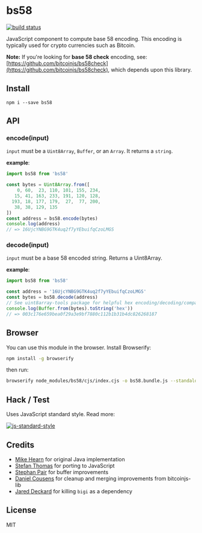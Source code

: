bs58
====

[![build status](https://travis-ci.org/cryptocoinjs/bs58.svg)](https://travis-ci.org/cryptocoinjs/bs58)

JavaScript component to compute base 58 encoding. This encoding is typically used for crypto currencies such as Bitcoin.

**Note:** If you're looking for **base 58 check** encoding, see: [https://github.com/bitcoinjs/bs58check](https://github.com/bitcoinjs/bs58check), which depends upon this library.


Install
-------

    npm i --save bs58


API
---

### encode(input)

`input` must be a `Uint8Array`, `Buffer`, or an `Array`. It returns a `string`.

**example**:

```js
import bs58 from 'bs58'

const bytes = Uint8Array.from([
    0, 60,  23, 110, 101, 155, 234,
   15, 41, 163, 233, 191, 120, 128,
  193, 18, 177, 179,  27,  77, 200,
   38, 38, 129, 135
])
const address = bs58.encode(bytes)
console.log(address)
// => 16UjcYNBG9GTK4uq2f7yYEbuifqCzoLMGS
```


### decode(input)

`input` must be a base 58 encoded string. Returns a Uint8Array.

**example**:

```js
import bs58 from 'bs58'

const address = '16UjcYNBG9GTK4uq2f7yYEbuifqCzoLMGS'
const bytes = bs58.decode(address)
// See uint8array-tools package for helpful hex encoding/decoding/compare tools
console.log(Buffer.from(bytes).toString('hex'))
// => 003c176e659bea0f29a3e9bf7880c112b1b31b4dc826268187
```

Browser
-----------
You can use this module in the browser. Install Browserify:

```bash
npm install -g browserify
```

then run:

```bash
browserify node_modules/bs58/cjs/index.cjs -o bs58.bundle.js --standalone bs58
```

Hack / Test
-----------

Uses JavaScript standard style. Read more:

[![js-standard-style](https://cdn.rawgit.com/feross/standard/master/badge.svg)](https://github.com/feross/standard)


Credits
-------
- [Mike Hearn](https://github.com/mikehearn) for original Java implementation
- [Stefan Thomas](https://github.com/justmoon) for porting to JavaScript
- [Stephan Pair](https://github.com/gasteve) for buffer improvements
- [Daniel Cousens](https://github.com/dcousens) for cleanup and merging improvements from bitcoinjs-lib
- [Jared Deckard](https://github.com/deckar01) for killing `bigi` as a dependency


License
-------

MIT
